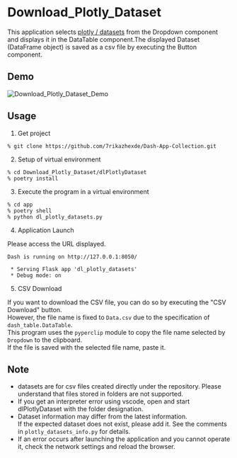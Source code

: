 # Download_Plotly_Dataset
This application selects [plotly / datasets](https://github.com/plotly/datasets) from the Dropdown component and displays it in the DataTable component.The displayed Dataset (DataFrame object) is saved as a csv file by executing the Button component.

## Demo
![Download_Plotly_Dataset_Demo](https://user-images.githubusercontent.com/33836132/210819145-f8fdcd1a-c971-4ecd-bb8f-e4a5385d38b0.gif)

## Usage
1. Get project
```
% git clone https://github.com/7rikazhexde/Dash-App-Collection.git
```
2. Setup of virtual environment
```
% cd Download_Plotly_Dataset/dlPlotlyDataset
% poetry install
```
3. Execute the program in a virtual environment
```
% cd app
% poetry shell
% python dl_plotly_datasets.py
```
4. Application Launch

Please access the URL displayed.

```
Dash is running on http://127.0.0.1:8050/

 * Serving Flask app 'dl_plotly_datasets'
 * Debug mode: on
```

5. CSV Download

If you want to download the CSV file, you can do so by executing the "CSV Download" button.  
However, the file name is fixed to ```Data.csv``` due to the specification of ```dash_table.DataTable```.  
This program uses the ```pyperclip``` module to copy the file name selected by ```Dropdown``` to the clipboard.  
If the file is saved with the selected file name, paste it.

## Note
* datasets are for csv files created directly under the repository.
  Please understand that files stored in folders are not supported.
* If you get an interpreter error using vscode, open and start dlPlotlyDataset with the folder designation.
* Dataset information may differ from the latest information.   
If the expected dataset does not exist, please add it. See the comments in ```plotly_datasets_info.py``` for details.
* If an error occurs after launching the application and you cannot operate it, check the network settings and reload the browser.

